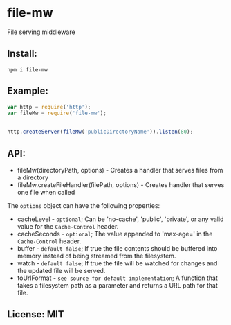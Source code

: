 # file-mw

File serving middleware

## Install:
	npm i file-mw

## Example:
```javascript
var http = require('http');
var fileMw = require('file-mw');


http.createServer(fileMw('publicDirectoryName')).listen(80);
```

## API:
* fileMw(directoryPath, options) - Creates a handler that serves files from a directory
* fileMw.createFileHandler(filePath, options) - Creates handler that serves one file when called

The `options` object can have the following properties:
* cacheLevel - `optional`; Can be 'no-cache', 'public', 'private', or any valid value for the `Cache-Control` header.
* cacheSeconds - `optional`; The value appended to 'max-age=' in the `Cache-Control` header.
* buffer - `default false`; If true the file contents should be buffered into memory instead of being streamed from the filesystem.
* watch - `default false`; If true the file will be watched for changes and the updated file will be served.
* toUrlFormat - `see source for default implementation`; A function that takes a filesystem path as a parameter and returns a URL path for that file.

## License: MIT
